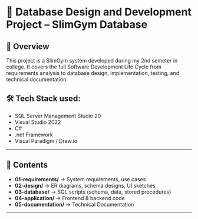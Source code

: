 # 📂 Database Design and Development Project – SlimGym Database
## 📌 Overview
This project is a SlimGym system developed during my 2nd semeter in college.
It covers the full Software Development Life Cycle from requirements analysis to database design, implementation, testing, and technical documentation.  

## 🛠️ Tech Stack used: 
- SQL Server Management Studio 20
- Visual Studio 2022
- C#
- .net Framework
- Visual Paradigm / Draw.io

---

## 📑 Contents
- **01-requirements/** → System requirements, use cases  
- **02-design/** → ER diagrams, schema designs, UI sketches  
- **03-database/** → SQL scripts (schema, data, stored procedures)  
- **04-application/** → Frontend & backend code  
- **05-documentation/** → Technical Documentation

---
